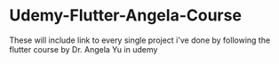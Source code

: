 # Udemy-Flutter-Angela-Course
These will include link to every single project i've done by following the flutter course by Dr. Angela Yu in udemy
